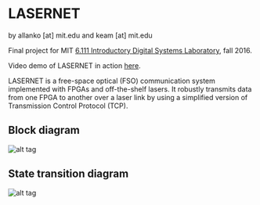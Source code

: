 # LASERNET

by allanko [at] mit.edu and keam [at] mit.edu

Final project for MIT [6.111 Introductory Digital Systems Laboratory](http://web.mit.edu/6.111/www/f2016/), fall 2016.

Video demo of LASERNET in action [here](https://www.youtube.com/watch?v=AM9uxJAMKng&).

LASERNET is a free-space optical (FSO) communication system implemented with FPGAs and off-the-shelf lasers. It robustly transmits data from one FPGA to another over a laser link by using a simplified version of Transmission Control Protocol (TCP). 

## Block diagram
![alt tag](documentation/block-diagram.png)

## State transition diagram
![alt tag](documentation/state-transition-diagram.png)
